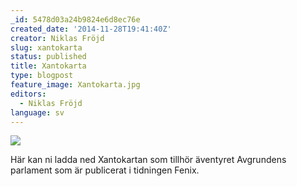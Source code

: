 ```yaml
---
_id: 5478d03a24b9824e6d8ec76e
created_date: '2014-11-28T19:41:40Z'
creator: Niklas Fröjd
slug: xantokarta
status: published
title: Xantokarta
type: blogpost
feature_image: Xantokarta.jpg
editors:
  - Niklas Fröjd
language: sv
---
```

![](https://fablr.co/asset/image/xantokarta.jpg) 

Här kan ni ladda ned Xantokartan som tillhör äventyret Avgrundens parlament som är publicerat i tidningen Fenix.
